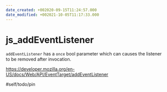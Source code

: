 ```yaml
---
date_created: +002020-09-15T11:24:57.000
date_modified: +002021-10-05T11:17:33.000
---
```


# js_addEventListener

`addEventListener` has a `once` bool parameter which can causes the listener to be removed after invocation.

https://developer.mozilla.org/en-US/docs/Web/API/EventTarget/addEventListener

#self/todo/pin
